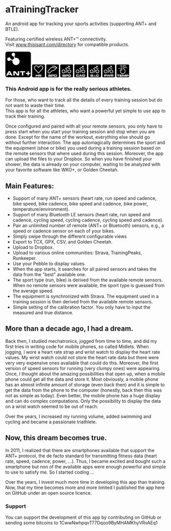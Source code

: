 # aTrainingTracker
An android app for tracking your sports activities (supporting ANT+ and BTLE).

Featuring certified wireless ANT+™ connectivity.  
Visit www.thisisant.com/directory for compatible products.

<img src="images/ANT+logo.png" alt="ANT+ logo" width="80" height="80"/> <img src="images/HR.jpeg" alt="ANT+ HR logo" width="40" height="40"/> <img src="images/run_spd.jpeg" alt="ANT+ run speed logo" width="40" height="40" /> <img src="images/bike_spd.jpeg" alt="ANT+ bike speed logo" width="40" height="40"/> <img src="images/bike_cad.jpeg" alt="ANT+ bike cadence logo" width="40" height="40"/> <img src="images/bike_speed_and_cadence.jpeg" alt="ANT+ bike speed & cadence logo" width="40" height="40"/> <img src="images/bike_pwr.jpeg" alt="ANT+ bike power logo" width="40" height="40"/> <img src="images/temp.jpeg" alt="ANT+ temperature logo" width="40" height="40"/>


### This Android app is for the really serious athletes.

For those, who want to track all the details of every training session but do not want to waste their time.  
This app is for all the athletes, who want a powerful yet simple to use app to track their training.


Once configured and paired with all your remote sensors, you only have to press start when you start your 
training session and stop when you are done.  Except for the name of the workout, everything else should go 
without further interaction.  The app automagically determines the sport and the equipment (shoe or bike) 
you used during a training session based on the remote sensors that where used during this session. Moreover, 
the app can upload the files to your Dropbox.  So when you have finished your shower, the data is already on 
your computer, waiting to be analyzed with your favorite software like WKO+, or Golden Cheetah.


## Main Features:

* Support of many ANT+ sensors (heart rate, run speed and cadence, bike speed, bike cadence, bike speed and cadence, bike power, temperature/environment).
* Support of many Bluetooth LE sensors (heart rate, run speed and cadence, cycling speed, cycling cadence, cycling speed and cadence).
* Pair an unlimited number of remote (ANT+ or Bluetooth) sensors, e.g., a speed or cadence sensor on each of your bikes.
* Simply swipe through the different configurable views
* Export to TCX, GPX, CSV, and Golden Cheetah.
* Upload to Dropbox.
* Upload to various online communities: Strava, TrainingPeaks, Runkeeper.
* Use your Pebble to display values.
* When the app starts, it searches for all paired sensors and takes the data from the "best" available one.
* The sport type (run, bike) is derived from the available remote sensors.  When no remote sensors were available, the sport type is guessed from the average speed.
* The equipment is synchronized with Strava.  The equipment used in a training session is then derived from the available remote sensors.
* Simple setting of the calibration factor.  You only have to input the measured and true distance.


## More than a decade ago, I had a dream.

Back then, I studied mechatronics, jogged from time to time, and did my first tries in writing code for mobile phones, so called Midlets.  When jogging, I wore a heart rate strap and wrist watch to display the heart rate values.  My wrist watch could not store the heart rate data but there were very very expensive ones available that could do this.  Moreover, the first version of speed sensors for running (very clumpy ones) were appearing.  Once, I thought about the amazing possibilities that open up, when a mobile phone could get all the data and store it.  Most obviously, a mobile phone has an almost infinite amount of storage (even back then) and it is simple to get the data from the phone to the computer (honestly, back then this was not as simple as today). Even better, the mobile phone has a huge display and can do complex computations.  Only the possibility to display the data on a wrist watch seemed to be out of reach.

Over the years, I increased my running volume, added swimming and cycling and became a passionate triathlete.


## Now, this dream becomes true.

In 2011, I realized that there are smartphones available that support the ANT+ protocol, the de facto standard for transmitting fitness data (heart rate, speed, cadence, power, ...).  Thus, I became excited and bought such a smartphone but non of the available apps were enough powerful and simple to use to satisfy me.  So I started coding ...

Over the years, I invest much more time in developing this app than training.  Now, that my time becomes more and more limited I published the app here on GitHub under an open source licence.


### Support

You can support the development of this app by contributing on GitHub or sending some bitcoins to
1CwwNwhpqvT77Dqoo9ByMHAMKhyVRvAEq1
